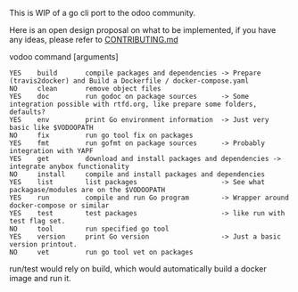 This is WIP of a go cli port to the odoo community.


Here is an open design proposal on what to be implemented, if you have any ideas, please refer to [CONTRIBUTING.md](ONTRIBUTING.md)

vodoo command [arguments]
```
YES    build       compile packages and dependencies -> Prepare (travis2docker) and Build a Dockerfile / docker-compose.yaml
NO     clean       remove object files
YES    doc         run godoc on package sources      -> Some integration possible with rtfd.org, like prepare some folders, defaults?
YES    env         print Go environment information  -> Just very basic like $VODOOPATH
NO     fix         run go tool fix on packages
YES    fmt         run gofmt on package sources      -> Probably integration with YAPF
YES    get         download and install packages and dependencies -> integrate anybox functionality
NO     install     compile and install packages and dependencies
YES    list        list packages                     -> See what packagase/modules are on the $VODOOPATH
YES    run         compile and run Go program		 -> Wrapper around docker-compose or similar
YES    test        test packages					 -> like run with test flag set.
NO     tool        run specified go tool
YES    version     print Go version    				 -> Just a basic version printout.
NO     vet         run go tool vet on packages
```

run/test would rely on build, which would automatically build a docker image and run it.